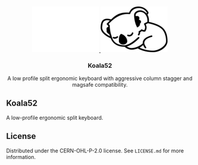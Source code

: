 <p align="center">
  <a href="https://github.com/larssont/Koala52#gh-dark-mode-only">
    <img src="assets/svg/koala_white.svg" alt="Koala Logo" width="180">
  </a>
  <a href="https://github.com/larssont/Koala52#gh-light-mode-only">
    <img src="assets/svg/koala_black.svg" alt="Koala Logo" width="180">
  </a>

  <h3 align="center">Koala52</h3>

  <p align="center">
    A low profile split ergonomic keyboard with aggressive column stagger and magsafe compatibility.
  </p>
</p>

## Koala52

A low-profile ergonomic split keyboard.

## License

Distributed under the CERN-OHL-P-2.0 license. See `LICENSE.md` for more information.
